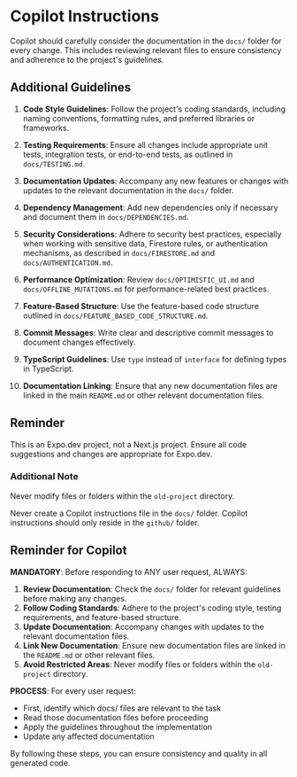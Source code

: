 # Copilot Instructions

Copilot should carefully consider the documentation in the `docs/` folder for every change. This includes reviewing relevant files to ensure consistency and adherence to the project's guidelines.

## Additional Guidelines

1. **Code Style Guidelines**: Follow the project's coding standards, including naming conventions, formatting rules, and preferred libraries or frameworks.

2. **Testing Requirements**: Ensure all changes include appropriate unit tests, integration tests, or end-to-end tests, as outlined in `docs/TESTING.md`.

3. **Documentation Updates**: Accompany any new features or changes with updates to the relevant documentation in the `docs/` folder.

4. **Dependency Management**: Add new dependencies only if necessary and document them in `docs/DEPENDENCIES.md`.

5. **Security Considerations**: Adhere to security best practices, especially when working with sensitive data, Firestore rules, or authentication mechanisms, as described in `docs/FIRESTORE.md` and `docs/AUTHENTICATION.md`.

6. **Performance Optimization**: Review `docs/OPTIMISTIC_UI.md` and `docs/OFFLINE_MUTATIONS.md` for performance-related best practices.

7. **Feature-Based Structure**: Use the feature-based code structure outlined in `docs/FEATURE_BASED_CODE_STRUCTURE.md`.

8. **Commit Messages**: Write clear and descriptive commit messages to document changes effectively.

9. **TypeScript Guidelines**: Use `type` instead of `interface` for defining types in TypeScript.

10. **Documentation Linking**: Ensure that any new documentation files are linked in the main `README.md` or other relevant documentation files.

## Reminder

This is an Expo.dev project, not a Next.js project. Ensure all code suggestions and changes are appropriate for Expo.dev.

### Additional Note

Never modify files or folders within the `old-project` directory.

Never create a Copilot instructions file in the `docs/` folder. Copilot instructions should only reside in the `github/` folder.

## Reminder for Copilot

**MANDATORY**: Before responding to ANY user request, ALWAYS:

1. **Review Documentation**: Check the `docs/` folder for relevant guidelines before making any changes.
2. **Follow Coding Standards**: Adhere to the project's coding style, testing requirements, and feature-based structure.
3. **Update Documentation**: Accompany changes with updates to the relevant documentation files.
4. **Link New Documentation**: Ensure new documentation files are linked in the `README.md` or other relevant files.
5. **Avoid Restricted Areas**: Never modify files or folders within the `old-project` directory.

**PROCESS**: For every user request:

- First, identify which docs/ files are relevant to the task
- Read those documentation files before proceeding
- Apply the guidelines throughout the implementation
- Update any affected documentation

By following these steps, you can ensure consistency and quality in all generated code.
